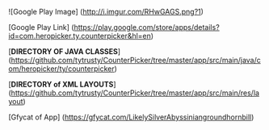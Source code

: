 ![Google Play Image] (http://i.imgur.com/RHwGAGS.png?1) 

[Google Play Link] (https://play.google.com/store/apps/details?id=com.heropicker.ty.counterpicker&hl=en)

[**DIRECTORY OF JAVA CLASSES**] (https://github.com/tytrusty/CounterPicker/tree/master/app/src/main/java/com/heropicker/ty/counterpicker)

[**DIRECTORY of XML LAYOUTS**] (https://github.com/tytrusty/CounterPicker/tree/master/app/src/main/res/layout)

[Gfycat of App] (https://gfycat.com/LikelySilverAbyssiniangroundhornbill)
